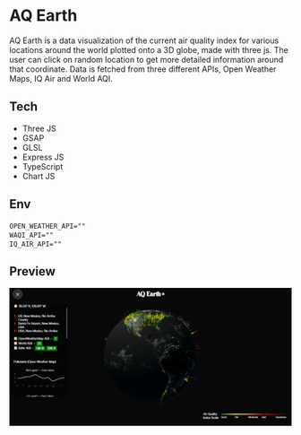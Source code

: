 # AQ Earth

AQ Earth is a data visualization of the current air quality index for various locations around the world plotted onto a 3D globe, made with three js. The user can click on random location to get more detailed information around that coordinate. Data is fetched from three different APIs, Open Weather Maps, IQ Air and World AQI.

## Tech

- Three JS
- GSAP
- GLSL
- Express JS
- TypeScript
- Chart JS

## Env

```
OPEN_WEATHER_API=""
WAQI_API=""
IQ_AIR_API=""
```

## Preview

![AQ Earth](./screenshot_1.png)